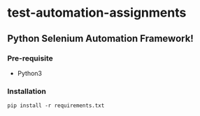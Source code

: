 # test-automation-assignments
## Python Selenium Automation Framework!

### Pre-requisite
- Python3

### Installation 
`pip install -r requirements.txt`
